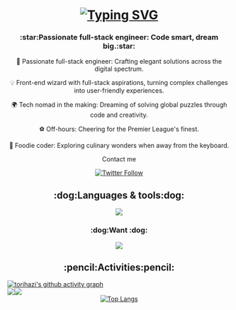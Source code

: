 <h1 align="center">
  <a href="https://git.io/typing-svg"><img src="https://readme-typing-svg.demolab.com?font=Fira+Code&size=40&pause=800&center=true&vCenter=true&width=600&height=100&lines=Hello+there+%F0%9F%91%8B;This+is+torihazi+" alt="Typing SVG" />
  </a>
</h1>


<h3 align="center">:star:Passionate full-stack engineer: Code smart, dream big.:star:</h3>

<div align="center">

🚀 Passionate full-stack engineer: Crafting elegant solutions across the digital spectrum.

💡 Front-end wizard with full-stack aspirations, turning complex challenges into user-friendly experiences.

🌍 Tech nomad in the making: Dreaming of solving global puzzles through code and creativity.

⚽ Off-hours: Cheering for the Premier League's finest.

🍜 Foodie coder: Exploring culinary wonders when away from the keyboard.

</div>

<div align="center">
  Contact me 
  <br />
  
  [![Twitter Follow](https://img.shields.io/twitter/follow/torihazi?style=social)](https://twitter.com/torihazi)
</div>


<h2 align="center">:dog:Languages & tools:dog:</h2>

<p align="center">
  <a href="https://skillicons.dev">
    <img src="https://skillicons.dev/icons?i=js,ts,react,nextjs,nodejs,rails,ruby,py,php,html,css,postgres,linux,bash,docker,git,pnpm,vscode,vim" />
  </a>
</p>

<h3 align="center">:dog:Want :dog:</h3>

<p align="center">
  <a href="https://skillicons.dev">
    <img src="https://skillicons.dev/icons?i=go,htmx,terraform,aws,gcp,redis,graphql" />
  </a>
</p>


<h2 align="center">:pencil:Activities:pencil:</h2>

<a href="https://github.com/ashutosh00710/github-readme-activity-graph">
  <img src="https://github-readme-activity-graph.vercel.app/graph?username=torihazi&bg_color=000000&color=ffffff&line=36BCF7&point=ffffff&area=true&area_color=36BCF7&hide_border=true&custom_title=torihazi's%20Contribution%20Graph&title_color=36BCF7" alt="torihazi's github activity graph" />
</a>


<div align="center">
  <div style="display: flex;" >
    <img src="https://github-readme-stats.vercel.app/api?username=torihazi&show_icons=true&theme=tokyonight&hide_border=true&bg_color=1a1b27&title_color=36BCF7&icon_color=36BCF7&text_color=ffffff&ring_color=36BCF7&card_width=320" />
    <img src="https://streak-stats.demolab.com/?user=DenverCoder1&background=1a1b27&border=ffffff&ring=36BCF7&fire=36BCF7&currStreakNum=36BCF7&currStreakLabel=36BCF7&sideNums=36BCF7&sideLabels=36BCF7&dates=ffffff&excludeDaysLabel=ffffff&card_height=195&card_width=380" />
  </div>
</div>

</div>



<div align="center" >
  <a href="https://github.com/torihazi/github-readme-stats">
    <img src="https://github-readme-stats.vercel.app/api/top-langs/?username=torihazi&layout=normal&theme=tokyonight&bg_color=000000&title_color=36BCF7&text_color=ffffff&icon_color=36BCF7&hide_border=true&card_width=400&langs_count=6" alt="Top Langs" />
  </a>
</div>

